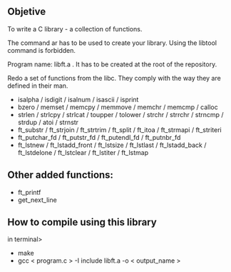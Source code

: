## Objetive 

To write a C library - a collection of functions.

The command ar has to be used to create your library. Using the libtool command is forbidden.

Program name: libft.a . It has to be created at the root of the repository.



Redo a set of functions from the libc. 
They comply with the way they are defined in their man. 

- isalpha / isdigit / isalnum / isascii / isprint
- bzero / memset / memcpy / memmove /  memchr / memcmp / calloc 
- strlen / strlcpy / strlcat / toupper / tolower / strchr / 
strrchr / strncmp / strdup / atoi / strnstr 
- ft_substr / ft_strjoin / ft_strtrim / ft_split / ft_itoa / ft_strmapi / ft_striteri
- ft_putchar_fd / ft_putstr_fd / ft_putendl_fd / ft_putnbr_fd
- ft_lstnew / ft_lstadd_front / ft_lstsize / ft_lstlast / ft_lstadd_back / ft_lstdelone / ft_lstclear / ft_lstiter / ft_lstmap

## Other added functions: 
- ft_printf
- get_next_line

## How to compile using this library

in terminal> 

- make 
- gcc < program.c > -I include libft.a -o < output_name >
